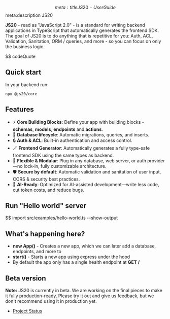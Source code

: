 $$ meta:title JS20 - User Guide
$$ meta:description JS20

**JS20** - read as "JavaScript 2.0" - is a standard for writing backend applications in TypeScript that automatically generates the frontend SDK. The goal of JS20 is to do anything that is repetitive for you: Auth, ACL, Validation, Sanitation, ORM / queries, and more - so you can focus on only the business logic.

$$ codeQuote

## Quick start
In your backend run:

```
npx @js20/core
```

## Features
- ⚡ **Core Building Blocks**: Define your app with building blocks - **schemas**, **models**, **endpoints** and **actions**.
- 🧬 **Database lifecycle**: Automatic migrations, queries, and inserts.
- 🔒 **Auth & ACL**: Built-in authentication and access control.
- 🪄 **Frontend Generator**: Automatically generates a fully type-safe frontend SDK using the same types as backend.
- 🧩 **Flexible & Modular**: Plug in any database, web server, or auth provider—no lock-in, fully customizable architecture.  
- 🛡️ **Secure by default**: Automatic validation and sanitation of user input, CORS & security best practices.
- 🧠 **AI-Ready**: Optimized for AI-assisted development—write less code, cut token costs, and reduce bugs.

## Run "Hello world" server

$$ import src/examples/hello-world.ts --show-output

## What's happening here?
* **new App()** - Creates a new app, which we can later add a database, endpoints, and more to
* **start()** - Starts a new app using express under the hood
* By default the app only has a single health endpoint at **GET /**

## Beta version

**Note:** JS20 is currently in beta. We are working on the final pieces to make it fully production-ready. Please try it out and give us feedback, but we don't recommend using it in production yet.

- [Project Status](https://github.com/orgs/js20org/projects/3/views/1)
